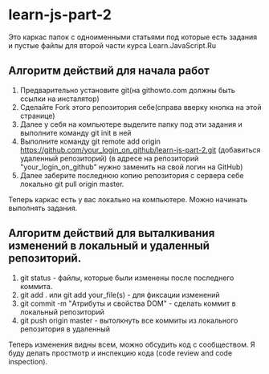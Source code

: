 # learn-js-part-2
Это каркас папок с одноименными статьями под которые есть задания и пустые файлы для второй части курса Learn.JavaScript.Ru

## Алгоритм действий для начала работ
1. Предварительно установите git(на githowto.com должны быть ссылки на инсталятор)
2. Сделайте Fork этого репозитория себе(справа вверку кнопка на этой странице)
3. Далее у себя на компьютере выделите папку под эти задания и выполните команду git init в ней
4. Выполните команду git remote add origin https://github.com/your_login_on_github/learn-js-part-2.git (добавиться удаленный репозиторий) (в адресе на репозиторий "your_login_on_github" нужно заменить на свой логин на GitHub)
5. Далее заберите последнюю копию репозитория с сервера себе локально git pull origin master. 

Теперь каркас есть у вас локально на компьютере. Можно начинать выполнять задания.

## Алгоритм действий для выталкивания изменений в локальный и удаленный репозиторий.
1. git status - файлы, которые были изменены после последнего коммита.
2. git add . или git add your_file(s) - для фиксации изменений
3. git commit -m "Атрибуты и свойства DOM" - сделать коммит в локальный репозиторий
4. git push origin master - вытолкнуть все коммиты из локального репозитория в удаленный

Теперь изменения видны всем, можно обсудить код с сообществом. Я буду делать простмотр и инспекцию кода (code review and code inspection).
